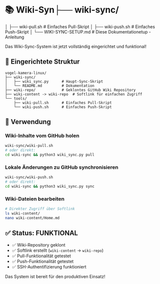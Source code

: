 # 📚 Wiki-Syn├── wiki-sync/
│   ├── wiki-pull.sh      # Einfaches Pull-Skript
│   ├── wiki-push.sh      # Einfaches Push-Skript
│   └── WIKI-SYNC-SETUP.md # Diese Dokumentationetup - Anleitung

Das Wiki-Sync-System ist jetzt vollständig eingerichtet und funktional!

## 🔧 **Eingerichtete Struktur**

```
vogel-kamera-linux/
├── wiki-sync/
│   ├── wiki_sync.py      # Haupt-Sync-Skript
│   └── README.md         # Dokumentation
├── wiki-repo/            # Geklontes GitHub Wiki Repository  
├── wiki-content -> wiki-repo  # Softlink für einfachen Zugriff
└── tools/
    ├── wiki-pull.sh      # Einfaches Pull-Skript
    └── wiki-push.sh      # Einfaches Push-Skript
```

## 🚀 **Verwendung**

### **Wiki-Inhalte vom GitHub holen**
```bash
wiki-sync/wiki-pull.sh
# oder direkt:
cd wiki-sync && python3 wiki_sync.py pull
```

### **Lokale Änderungen zu GitHub synchronisieren**
```bash  
wiki-sync/wiki-push.sh
# oder direkt:
cd wiki-sync && python3 wiki_sync.py sync
```

### **Wiki-Dateien bearbeiten**
```bash
# Direkter Zugriff über Softlink
ls wiki-content/
nano wiki-content/Home.md
```

## ✅ **Status: FUNKTIONAL**

- ✅ Wiki-Repository geklont
- ✅ Softlink erstellt (`wiki-content` → `wiki-repo`)  
- ✅ Pull-Funktionalität getestet
- ✅ Push-Funktionalität getestet
- ✅ SSH-Authentifizierung funktioniert

Das System ist bereit für den produktiven Einsatz!